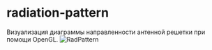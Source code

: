# radiation-pattern
Визуализация диаграммы направленности антенной решетки при помощи OpenGL. ![RadPattern](https://github.com/damn6oodcoffee/radiation-pattern/assets/154588284/e50f5d68-e066-478a-9561-3cd9b956ebb3)
